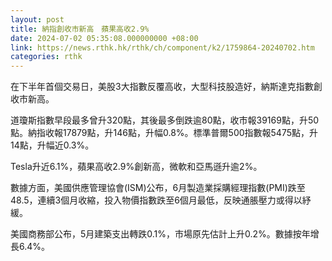 ```yaml
---
layout: post
title: 納指創收市新高　蘋果高收2.9%
date: 2024-07-02 05:35:08.000000000 +08:00
link: https://news.rthk.hk/rthk/ch/component/k2/1759864-20240702.htm
categories: rthk
---
```


在下半年首個交易日，美股3大指數反覆高收，大型科技股造好，納斯達克指數創收市新高。

道瓊斯指數早段最多曾升320點，其後最多倒跌逾80點，收市報39169點，升50點。納指收報17879點，升146點，升幅0.8%。標準普爾500指數報5475點，升14點，升幅近0.3%。

Tesla升近6.1%，蘋果高收2.9%創新高，微軟和亞馬遜升逾2%。

數據方面，美國供應管理協會(ISM)公布，6月製造業採購經理指數(PMI)跌至48.5，連續3個月收縮，投入物價指數跌至6個月最低，反映通脹壓力或得以紓緩。

美國商務部公布，5月建築支出轉跌0.1%，市場原先估計上升0.2%。數據按年增長6.4%。
